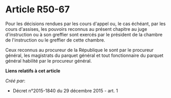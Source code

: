 # Article R50-67

Pour les décisions rendues par les cours d'appel ou, le cas échéant, par les cours d'assises, les pouvoirs reconnus au
présent chapitre au juge d'instruction ou à son greffier sont exercés par le président de la chambre de l'instruction ou le
greffier de cette chambre. 

Ceux reconnus au procureur de la République le sont par le procureur général, les magistrats du parquet général et tout
fonctionnaire du parquet général habilité par le procureur général.

**Liens relatifs à cet article**

_Créé par_:

  - Décret n°2015-1840 du 29 décembre 2015 - art. 1
